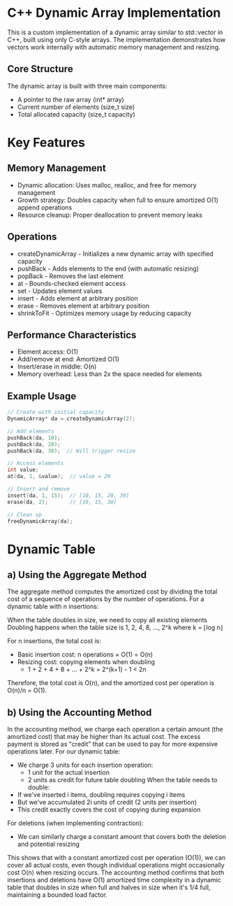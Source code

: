 # C++ Dynamic Array Implementation
This is a custom implementation of a dynamic array similar to std::vector in C++, built using only C-style arrays. The implementation demonstrates how vectors work internally with automatic memory management and resizing.
## Core Structure
The dynamic array is built with three main components:
 * A pointer to the raw array (int* array)
 * Current number of elements (size_t size)
 * Total allocated capacity (size_t capacity)
# Key Features
## Memory Management

 * Dynamic allocation: Uses malloc, realloc, and free for memory management
 * Growth strategy: Doubles capacity when full to ensure amortized O(1) append operations
 * Resource cleanup: Proper deallocation to prevent memory leaks

## Operations

 * createDynamicArray - Initializes a new dynamic array with specified capacity
 * pushBack - Adds elements to the end (with automatic resizing)
 * popBack - Removes the last element
 * at - Bounds-checked element access
 * set - Updates element values
 * insert - Adds element at arbitrary position
 * erase - Removes element at arbitrary position
 * shrinkToFit - Optimizes memory usage by reducing capacity

## Performance Characteristics

 * Element access: O(1)
 * Add/remove at end: Amortized O(1)
 * Insert/erase in middle: O(n)
 * Memory overhead: Less than 2x the space needed for elements
## Example Usage
``` cpp
// Create with initial capacity
DynamicArray* da = createDynamicArray(2);

// Add elements
pushBack(da, 10);
pushBack(da, 20);
pushBack(da, 30);  // Will trigger resize

// Access elements
int value;
at(da, 1, &value);  // value = 20

// Insert and remove
insert(da, 1, 15);  // [10, 15, 20, 30]
erase(da, 2);       // [10, 15, 30]

// Clean up
freeDynamicArray(da);
```
# Dynamic Table


## a) Using the Aggregate Method
The aggregate method computes the amortized cost by dividing the total cost of a sequence of operations by the number of operations.
For a dynamic table with n insertions:

When the table doubles in size, we need to copy all existing elements
Doubling happens when the table size is 1, 2, 4, 8, ..., 2^k where k = ⌊log n⌋

For n insertions, the total cost is:

 * Basic insertion cost: n operations × O(1) = O(n)
 * Resizing cost: copying elements when doubling
   * 1 + 2 + 4 + 8 + ... + 2^k = 2^(k+1) - 1 < 2n

Therefore, the total cost is O(n), and the amortized cost per operation is O(n)/n = O(1).
## b) Using the Accounting Method
In the accounting method, we charge each operation a certain amount (the amortized cost) that may be higher than its actual cost. The excess payment is stored as "credit" that can be used to pay for more expensive operations later.
For our dynamic table:

 * We charge 3 units for each insertion operation:
    * 1 unit for the actual insertion
    * 2 units as credit for future table doubling
When the table needs to double:
 * If we've inserted i items, doubling requires copying i items
 * But we've accumulated 2i units of credit (2 units per insertion)
 * This credit exactly covers the cost of copying during expansion

For deletions (when implementing contraction):
* We can similarly charge a constant amount that covers both the deletion and potential resizing

This shows that with a constant amortized cost per operation (O(1)), we can cover all actual costs, even though individual operations might occasionally cost O(n) when resizing occurs.
The accounting method confirms that both insertions and deletions have O(1) amortized time complexity in a dynamic table that doubles in size when full and halves in size when it's 1/4 full, maintaining a bounded load factor.
